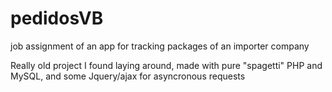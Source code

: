 # pedidosVB
job assignment of an app for tracking packages of an importer company

Really old project I found laying around, made with pure "spagetti" PHP and MySQL, and some Jquery/ajax for asyncronous requests
